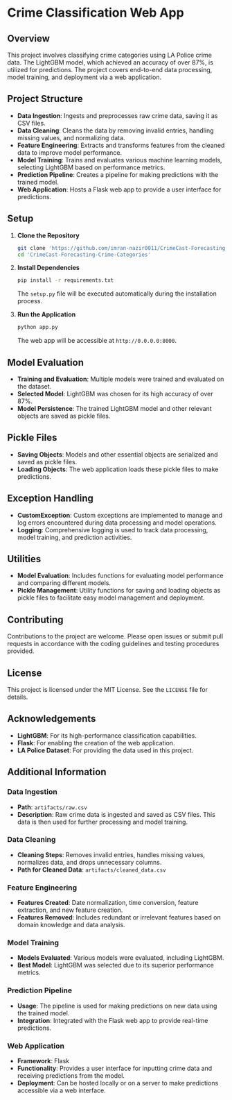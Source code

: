 # Crime Classification Web App

## Overview
This project involves classifying crime categories using LA Police crime data. The LightGBM model, which achieved an accuracy of over 87%, is utilized for predictions. The project covers end-to-end data processing, model training, and deployment via a web application.

## Project Structure
- **Data Ingestion**: Ingests and preprocesses raw crime data, saving it as CSV files.
- **Data Cleaning**: Cleans the data by removing invalid entries, handling missing values, and normalizing data.
- **Feature Engineering**: Extracts and transforms features from the cleaned data to improve model performance.
- **Model Training**: Trains and evaluates various machine learning models, selecting LightGBM based on performance metrics.
- **Prediction Pipeline**: Creates a pipeline for making predictions with the trained model.
- **Web Application**: Hosts a Flask web app to provide a user interface for predictions.

## Setup

1. **Clone the Repository**
   ```bash
   git clone 'https://github.com/imran-nazir0011/CrimeCast-Forecasting-Crime-Categories.git'
   cd 'CrimeCast-Forecasting-Crime-Categories'
   ```

2. **Install Dependencies**
   ```bash
   pip install -r requirements.txt
   ```
   The `setup.py` file will be executed automatically during the installation process.

3. **Run the Application**
   ```bash
   python app.py
   ```
   The web app will be accessible at `http://0.0.0.0:8000`.

## Model Evaluation
- **Training and Evaluation**: Multiple models were trained and evaluated on the dataset.
- **Selected Model**: LightGBM was chosen for its high accuracy of over 87%.
- **Model Persistence**: The trained LightGBM model and other relevant objects are saved as pickle files.

## Pickle Files
- **Saving Objects**: Models and other essential objects are serialized and saved as pickle files.
- **Loading Objects**: The web application loads these pickle files to make predictions.

## Exception Handling
- **CustomException**: Custom exceptions are implemented to manage and log errors encountered during data processing and model operations.
- **Logging**: Comprehensive logging is used to track data processing, model training, and prediction activities.

## Utilities
- **Model Evaluation**: Includes functions for evaluating model performance and comparing different models.
- **Pickle Management**: Utility functions for saving and loading objects as pickle files to facilitate easy model management and deployment.

## Contributing
Contributions to the project are welcome. Please open issues or submit pull requests in accordance with the coding guidelines and testing procedures provided.

## License
This project is licensed under the MIT License. See the `LICENSE` file for details.

## Acknowledgements
- **LightGBM**: For its high-performance classification capabilities.
- **Flask**: For enabling the creation of the web application.
- **LA Police Dataset**: For providing the data used in this project.

## Additional Information

### Data Ingestion
- **Path**: `artifacts/raw.csv`
- **Description**: Raw crime data is ingested and saved as CSV files. This data is then used for further processing and model training.

### Data Cleaning
- **Cleaning Steps**: Removes invalid entries, handles missing values, normalizes data, and drops unnecessary columns.
- **Path for Cleaned Data**: `artifacts/cleaned_data.csv`

### Feature Engineering
- **Features Created**: Date normalization, time conversion, feature extraction, and new feature creation.
- **Features Removed**: Includes redundant or irrelevant features based on domain knowledge and data analysis.

### Model Training
- **Models Evaluated**: Various models were evaluated, including LightGBM.
- **Best Model**: LightGBM was selected due to its superior performance metrics.

### Prediction Pipeline
- **Usage**: The pipeline is used for making predictions on new data using the trained model.
- **Integration**: Integrated with the Flask web app to provide real-time predictions.

### Web Application
- **Framework**: Flask
- **Functionality**: Provides a user interface for inputting crime data and receiving predictions from the model.
- **Deployment**: Can be hosted locally or on a server to make predictions accessible via a web interface.
